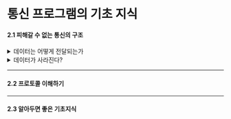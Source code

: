 # 통신 프로그램의 기초 지식

#### 2.1 피해갈 수 없는 통신의 구조
<details>
<summary>데이터는 어떻게 전달되는가</summary></summary>
<div markdown="1">       

</div>
</details>

<details>
<summary>데이터가 사라진다?</summary>
<div markdown="1">       

</div>
</details>

___

#### 2.2 프로토콜 이해하기

___

#### 2.3 알아두면 좋은 기초지식
